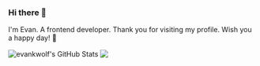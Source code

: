 ### Hi there 👋
I'm Evan. A frontend developer. Thank you for visiting my profile. Wish you a happy day! 👏  

<a><img align="center" src="https://github-readme-stats.vercel.app/api?username=evankwolf&show_icons=true" alt="evankwolf's GitHub Stats" /></a>
<a><img align="center" src="https://github-readme-stats.vercel.app/api/top-langs/?username=evankwolf&hide=TSQL" /></a>
<!--
**evankwolf/evankwolf** is a ✨ _special_ ✨ repository because its `README.md` (this file) appears on your GitHub profile.

Here are some ideas to get you started:

- 🔭 I’m currently working on ...
- 🌱 I’m currently learning ...
- 👯 I’m looking to collaborate on ...
- 🤔 I’m looking for help with ...
- 💬 Ask me about ...
- 📫 How to reach me: ...
- 😄 Pronouns: ...
- ⚡ Fun fact: ...
-->
